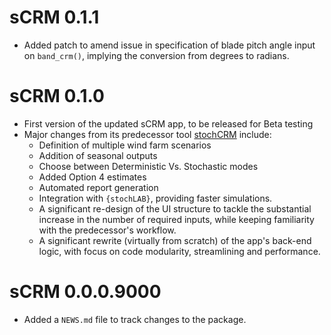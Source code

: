 # sCRM 0.1.1
- Added patch to amend issue in specification of blade pitch angle input on 
`band_crm()`, implying the conversion from degrees to radians.

# sCRM 0.1.0
- First version of the updated sCRM app, to be released for Beta testing
- Major changes from its predecessor tool [stochCRM](https://github.com/dmpstats/stochCRM) include:
  - Definition of multiple wind farm scenarios
  - Addition of seasonal outputs
  - Choose between Deterministic Vs. Stochastic modes
  - Added Option 4 estimates
  - Automated report generation
  - Integration with `{stochLAB}`, providing faster simulations.
  - A significant re-design of the UI structure to tackle the substantial
  increase in the number of required inputs, while keeping familiarity with the
  predecessor's workflow.
  - A significant rewrite (virtually from scratch) of the app's back-end logic,
  with focus on code modularity, streamlining and performance.

# sCRM 0.0.0.9000

* Added a `NEWS.md` file to track changes to the package.
